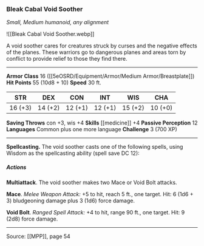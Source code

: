 ### Bleak Cabal Void Soother
_Small, Medium humanoid, any alignment_

![[Bleak Cabal Void Soother.webp]]

A void soother cares for creatures struck by curses and the negative effects of the planes. These warriors go to dangerous planes and areas torn by conflict to provide relief to those they find there.




---

**Armor Class** 16 ([[5eOSRD/Equipment/Armor/Medium Armor/Breastplate]])
**Hit Points** 55 (10d8 + 10)
**Speed** 30 ft.

| STR     | DEX     | CON     | INT     | WIS     | CHA     |
|---------|---------|---------|---------|---------|---------|
| 16 (+3) | 14 (+2) | 12 (+1) | 12 (+1) | 15 (+2) | 10 (+0) |

**Saving Throws** con +3, wis +4
**Skills** [[medicine]] +4
**Passive Perception** 12
**Languages** Common plus one more language
**Challenge** 3 (700 XP)

---

**Spellcasting.** The void soother casts one of the following spells, using Wisdom as the spellcasting ability (spell save DC 12):

##### Actions
**Multiattack**. The void soother makes two Mace or Void Bolt attacks.

**Mace**. _Melee Weapon Attack:_ +5 to hit, reach 5 ft., one target. Hit: 6 (1d6 + 3) bludgeoning damage plus 3 (1d6) force damage.

**Void Bolt**. _Ranged Spell Attack:_ +4 to hit, range 90 ft., one target. Hit: 9 (2d8) force damage.


---

Source: [[MPP]], page 54